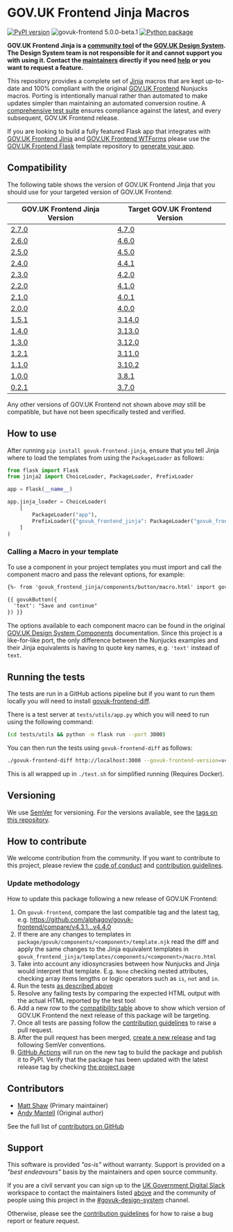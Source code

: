 # GOV.UK Frontend Jinja Macros

[![PyPI version](https://badge.fury.io/py/govuk-frontend-jinja.svg)](https://pypi.org/project/govuk-frontend-jinja/)
![govuk-frontend 5.0.0-beta.1](https://img.shields.io/badge/govuk--frontend%20version-5.0.0-beta.1-005EA5?logo=gov.uk&style=flat)
[![Python package](https://github.com/LandRegistry/govuk-frontend-jinja/actions/workflows/python-package.yml/badge.svg)](https://github.com/LandRegistry/govuk-frontend-jinja/actions/workflows/python-package.yml)

**GOV.UK Frontend Jinja is a [community tool](https://design-system.service.gov.uk/community/resources-and-tools/) of the [GOV.UK Design System](https://design-system.service.gov.uk/). The Design System team is not responsible for it and cannot support you with using it. Contact the [maintainers](#contributors) directly if you need [help](#support) or you want to request a feature.**

This repository provides a complete set of [Jinja](https://jinja.palletsprojects.com/) macros that are kept up-to-date and 100% compliant with the original [GOV.UK Frontend](https://github.com/alphagov/govuk-frontend) Nunjucks macros. Porting is intentionally manual rather than automated to make updates simpler than maintaining an automated conversion routine. A [comprehensive test suite](https://github.com/matthew-shaw/govuk-frontend-diff) ensures compliance against the latest, and every subsequent, GOV.UK Frontend release.

If you are looking to build a fully featured Flask app that integrates with [GOV.UK Frontend Jinja](https://github.com/LandRegistry/govuk-frontend-jinja) and [GOV.UK Frontend WTForms](https://github.com/LandRegistry/govuk-frontend-wtf) please use the [GOV.UK Frontend Flask](https://github.com/LandRegistry/govuk-frontend-flask) template repository to [generate your app](https://github.com/LandRegistry/govuk-frontend-flask/generate).

## Compatibility

The following table shows the version of GOV.UK Frontend Jinja that you should use for your targeted version of GOV.UK Frontend:

| GOV.UK Frontend Jinja Version | Target GOV.UK Frontend Version |
| ----------------------------- | ------------------------------ |
| [2.7.0](https://github.com/LandRegistry/govuk-frontend-jinja/releases/tag/2.7.0) | [4.7.0](https://github.com/alphagov/govuk-frontend/releases/tag/v4.7.0) |
| [2.6.0](https://github.com/LandRegistry/govuk-frontend-jinja/releases/tag/2.6.0) | [4.6.0](https://github.com/alphagov/govuk-frontend/releases/tag/v4.6.0) |
| [2.5.0](https://github.com/LandRegistry/govuk-frontend-jinja/releases/tag/2.5.0) | [4.5.0](https://github.com/alphagov/govuk-frontend/releases/tag/v4.5.0) |
| [2.4.0](https://github.com/LandRegistry/govuk-frontend-jinja/releases/tag/2.4.0) | [4.4.1](https://github.com/alphagov/govuk-frontend/releases/tag/v4.4.1) |
| [2.3.0](https://github.com/LandRegistry/govuk-frontend-jinja/releases/tag/2.3.0) | [4.2.0](https://github.com/alphagov/govuk-frontend/releases/tag/v4.2.0) |
| [2.2.0](https://github.com/LandRegistry/govuk-frontend-jinja/releases/tag/2.2.0) | [4.1.0](https://github.com/alphagov/govuk-frontend/releases/tag/v4.1.0) |
| [2.1.0](https://github.com/LandRegistry/govuk-frontend-jinja/releases/tag/2.1.0) | [4.0.1](https://github.com/alphagov/govuk-frontend/releases/tag/v4.0.1) |
| [2.0.0](https://github.com/LandRegistry/govuk-frontend-jinja/releases/tag/2.0.0) | [4.0.0](https://github.com/alphagov/govuk-frontend/releases/tag/v4.0.0) |
| [1.5.1](https://github.com/LandRegistry/govuk-frontend-jinja/releases/tag/1.5.1) | [3.14.0](https://github.com/alphagov/govuk-frontend/releases/tag/v3.14.0) |
| [1.4.0](https://github.com/LandRegistry/govuk-frontend-jinja/releases/tag/1.4.0) | [3.13.0](https://github.com/alphagov/govuk-frontend/releases/tag/v3.13.0) |
| [1.3.0](https://github.com/LandRegistry/govuk-frontend-jinja/releases/tag/1.3.0) | [3.12.0](https://github.com/alphagov/govuk-frontend/releases/tag/v3.12.0) |
| [1.2.1](https://github.com/LandRegistry/govuk-frontend-jinja/releases/tag/1.2.1) | [3.11.0](https://github.com/alphagov/govuk-frontend/releases/tag/v3.11.0) |
| [1.1.0](https://github.com/LandRegistry/govuk-frontend-jinja/releases/tag/1.1.0) | [3.10.2](https://github.com/alphagov/govuk-frontend/releases/tag/v3.10.2) |
| [1.0.0](https://github.com/LandRegistry/govuk-frontend-jinja/releases/tag/1.0.0) | [3.8.1](https://github.com/alphagov/govuk-frontend/releases/tag/v3.8.1) |
| [0.2.1](https://github.com/LandRegistry/govuk-frontend-jinja/releases/tag/0.2.1) | [3.7.0](https://github.com/alphagov/govuk-frontend/releases/tag/v3.7.0) |

Any other versions of GOV.UK Frontend not shown above _may_ still be compatible, but have not been specifically tested and verified.

## How to use

After running `pip install govuk-frontend-jinja`, ensure that you tell Jinja where to load the templates from using the `PackageLoader` as follows:

```python
from flask import Flask
from jinja2 import ChoiceLoader, PackageLoader, PrefixLoader

app = Flask(__name__)

app.jinja_loader = ChoiceLoader(
    [
        PackageLoader("app"),
        PrefixLoader({"govuk_frontend_jinja": PackageLoader("govuk_frontend_jinja")}),
    ]
)
```

### Calling a Macro in your template

To use a component in your project templates you must import and call the component macro and pass the relevant options, for example:

```html
{%- from 'govuk_frontend_jinja/components/button/macro.html' import govukButton -%}

{{ govukButton({
  'text': "Save and continue"
}) }}
```

The options available to each component macro can be found in the original [GOV.UK Design System Components](https://design-system.service.gov.uk/components/) documentation. Since this project is a like-for-like port, the only difference between the Nunjucks examples and their Jinja equivalents is having to quote key names, e.g. `'text'` instead of `text`.

## Running the tests

The tests are run in a GitHub actions pipeline but if you want to run them locally you will need to install [govuk-frontend-diff](https://github.com/matthew-shaw/govuk-frontend-diff).

There is a test server at `tests/utils/app.py` which you will need to run using the following command:

```bash
(cd tests/utils && python -m flask run --port 3000)
```

You can then run the tests using `govuk-frontend-diff` as follows:

```bash
./govuk-frontend-diff http://localhost:3000 --govuk-frontend-version=v4.0.0
```

This is all wrapped up in `./test.sh` for simplified running (Requires Docker).

## Versioning

We use [SemVer](http://semver.org/) for versioning. For the versions available, see the [tags on this repository](https://github.com/LandRegistry/govuk-frontend-jinja/tags).

## How to contribute

We welcome contribution from the community. If you want to contribute to this project, please review the [code of conduct](CODE_OF_CONDUCT.md) and [contribution guidelines](CONTRIBUTING.md).

### Update methodology

How to update this package following a new release of GOV.UK Frontend:

1. On `govuk-frontend`, compare the last compatible tag and the latest tag, e.g. <https://github.com/alphagov/govuk-frontend/compare/v4.3.1...v4.4.0>
2. If there are any changes to templates in `package/govuk/components/<component>/template.njk` read the diff and apply the same changes to the Jinja equivalent templates in `govuk_frontend_jinja/templates/components/<component>/macro.html`
3. Take into account any idiosyncrasies between how Nunjucks and Jinja would interpret that template. E.g. `None` checking nested attributes, checking array items lengths or logic operators such as `is`, `not` and `in`.
4. Run the tests [as described above](#running-the-tests)
5. Resolve any failing tests by comparing the expected HTML output with the actual HTML reported by the test tool
6. Add a new row to the [compatibility table](#compatibility) above to show which version of GOV.UK Frontend the next release of this package will be targeting.
7. Once all tests are passing follow the [contribution guidelines](CONTRIBUTING.md) to raise a pull request.
8. After the pull request has been merged, [create a new release](https://github.com/LandRegistry/govuk-frontend-jinja/releases/new) and tag following SemVer conventions.
9. [GitHub Actions](https://github.com/LandRegistry/govuk-frontend-jinja/actions/workflows/python-publish.yml) will run on the new tag to build the package and publish it to PyPI. Verify that the package has been updated with the latest release tag by checking [the project page](https://pypi.org/project/govuk-frontend-jinja/)

## Contributors

- [Matt Shaw](https://github.com/matthew-shaw) (Primary maintainer)
- [Andy Mantell](https://github.com/andymantell) (Original author)

See the full list of [contributors on GitHub](https://github.com/LandRegistry/govuk-frontend-jinja/graphs/contributors)

## Support

This software is provided _"as-is"_ without warranty. Support is provided on a _"best endeavours"_ basis by the maintainers and open source community.

If you are a civil servant you can sign up to the [UK Government Digital Slack](https://ukgovernmentdigital.slack.com/signup) workspace to contact the maintainers listed [above](#contributors) and the community of people using this project in the [#govuk-design-system](https://ukgovernmentdigital.slack.com/archives/C6DMEH5R6) channel.

Otherwise, please see the [contribution guidelines](CONTRIBUTING.md) for how to raise a bug report or feature request.
